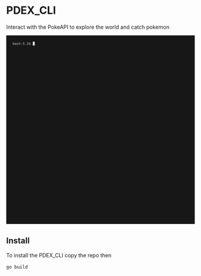 # PDEX_CLI

Interact with the PokeAPI to explore the world and catch pokemon

<img alt="demo of PDEX_CLI" src="https://github.com/JWSch4fer/PDEX_CLI/blob/main/demo/demo.gif" width="600" />

## Install
To install the PDEX_CLI copy the repo then
```sh
go build
```
